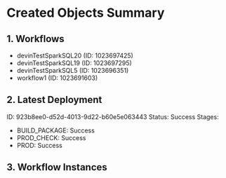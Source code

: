 # Created Objects Summary

## 1. Workflows
- devinTestSparkSQL20 (ID: 1023697425)
- devinTestSparkSQL19 (ID: 1023697295)
- devinTestSparkSQL5 (ID: 1023696351)
- workflow1 (ID: 1023691603)

## 2. Latest Deployment
ID: 923b8ee0-d52d-4013-9d22-b60e5e063443
Status: Success
Stages:
- BUILD_PACKAGE: Success
- PROD_CHECK: Success
- PROD: Success

## 3. Workflow Instances
```json

```
